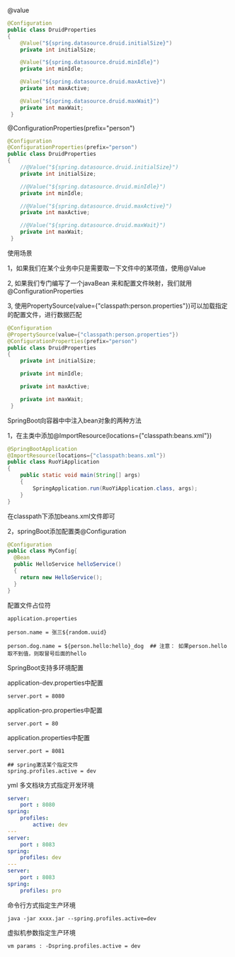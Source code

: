 @value

```java
@Configuration
public class DruidProperties
{
    @Value("${spring.datasource.druid.initialSize}")
    private int initialSize;

    @Value("${spring.datasource.druid.minIdle}")
    private int minIdle;

    @Value("${spring.datasource.druid.maxActive}")
    private int maxActive;

    @Value("${spring.datasource.druid.maxWait}")
    private int maxWait;
 }
```

@ConfigurationProperties(prefix="person")

```java
@Configuration
@ConfigurationProperties(prefix="person")
public class DruidProperties
{
    //@Value("${spring.datasource.druid.initialSize}")
    private int initialSize;

    //@Value("${spring.datasource.druid.minIdle}")
    private int minIdle;

    //@Value("${spring.datasource.druid.maxActive}")
    private int maxActive;

    //@Value("${spring.datasource.druid.maxWait}")
    private int maxWait;
 }
```

使用场景

1，如果我们在某个业务中只是需要取一下文件中的某项值，使用@Value

2, 如果我们专门编写了一个javaBean 来和配置文件映射，我们就用@ConfigurationProperties

3, 使用PropertySource(value={"classpath:person.properties"})可以加载指定的配置文件，进行数据匹配

```java
@Configuration
@PropertySource(value={"classpath:person.properties"})
@ConfigurationProperties(prefix="person")
public class DruidProperties
{
    private int initialSize;

    private int minIdle;

    private int maxActive;

    private int maxWait;
 }
```

SpringBoot向容器中中注入bean对象的两种方法

1，在主类中添加@ImportResource(locations={"classpath:beans.xml"})

```java
@SpringBootApplication
@ImportResource(locations={"classpath:beans.xml"})
public class RuoYiApplication
{
    public static void main(String[] args)
    {
        SpringApplication.run(RuoYiApplication.class, args);
    }
}
```

在classpath下添加beans.xml文件即可

2，springBoot添加配置类@Configuration

```java
@Configuration
public class MyConfig{
  @Bean
  public HelloService helloService()
  {
    return new HelloService();
  }
}
```

配置文件占位符

```properties
application.properties

person.name = 张三${random.uuid}

person.dog.name = ${person.hello:hello}_dog  ## 注意： 如果person.hello 取不到值，则取冒号后面的hello
```

SpringBoot支持多环境配置

application-dev.properties中配置

```
server.port = 8080
```

application-pro.properties中配置

```
server.port = 80
```

application.properties中配置

```properties
server.port = 8081

## spring激活某个指定文件
spring.profiles.active = dev
```

yml 多文档块方式指定开发环境

```yaml
server:
	port : 8080
spring:
	profiles:
		active: dev
---
server:
	port : 8083
spring:
	profiles: dev
---
server:
	port : 8083
spring:
	profiles: pro
```

命令行方式指定生产环境

```shell
java -jar xxxx.jar --spring.profiles.active=dev
```

虚拟机参数指定生产环境

```shell
vm params : -Dspring.profiles.active = dev
```

